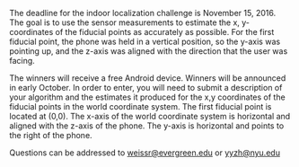 The deadline for the indoor localization challenge is November 15, 2016.  
The goal is to use the sensor measurements to estimate the x, y-coordinates of the fiducial points as accurately as possible.
For the first fiducial point, the phone was held in a vertical position, so the y-axis was pointing up, and the z-axis was aligned with the direction that the user was facing.

The winners will receive a free Android device.  Winners will be announced in early October.  In order to enter, you will need to submit a description of your algorithm and the estimates it produced for the x,y coordinates of the fiducial points in the world coordinate system.  The first fiducial point is located at (0,0).  The x-axis of the world coordinate system is horizontal and aligned with the z-axis of the phone.  The y-axis is horizontal and points to the right of the phone.

Questions can be addressed to weissr@evergreen.edu or yyzh@nyu.edu

